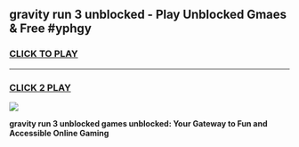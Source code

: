 
## gravity run 3 unblocked - Play Unblocked Gmaes & Free #yphgy
<h3>
<a href="https://news.freeplayer.one?title=gravity_run_3_unblocked&ref=26F">CLICK TO PLAY</a></h3>
<hr>

<h3>
<a href="https://news.freeplayer.one?title=gravity_run_3_unblocked&ref=26F">CLICK 2 PLAY</a>
  
</h3>

<a href="https://news.freeplayer.one?title=gravity_run_3_unblocked&ref=26F/"><img src="https://clearcache.store/games.png"></a>


**gravity run 3 unblocked games unblocked: Your Gateway to Fun and Accessible Online Gaming**
